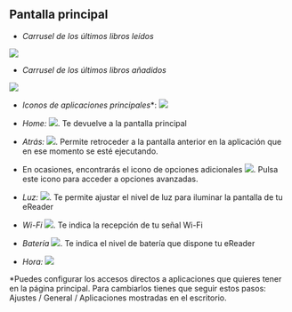 ## Pantalla principal

- *Carrusel de los últimos libros leídos*

![](http://static.energysistem.com/images/manuals/42091/5499ad09ad922.jpg)

- *Carrusel de los últimos libros añadidos*

![](http://static.energysistem.com/images/manuals/42091/5499ad1396a0b.jpg)

- *Iconos de aplicaciones principales**: ![](http://static.energysistem.com/images/manuals/42091/54993b03b8f28.jpg)

- *Home:* ![](http://static.energysistem.com/images/manuals/42091/54993c119e87c.jpg). Te devuelve a la pantalla principal

- *Atrás:* ![](http://static.energysistem.com/images/manuals/42091/54993c199be66.jpg). Permite retroceder a la pantalla anterior en la aplicación que en ese momento se esté ejecutando.

- En ocasiones, encontrarás el icono de opciones adicionales ![](http://static.energysistem.com/images/manuals/42091/549930e4088f3.jpg). Pulsa
este icono para acceder a opciones avanzadas.

- *Luz:* ![](http://static.energysistem.com/images/manuals/42091/54994004280fa.jpg). Te permite ajustar el nivel de luz para iluminar la pantalla de tu eReader

- *Wi-Fi* ![](http://static.energysistem.com/images/manuals/42091/549940826507a.jpg). Te indica la recepción de tu señal Wi-Fi

- *Batería* ![](http://static.energysistem.com/images/manuals/42091/549940f9ab6fb.jpg). Te indica el nivel de batería que dispone tu eReader

- *Hora:* ![](http://static.energysistem.com/images/manuals/42091/54994195c2d3e.jpg)

*Puedes configurar los accesos directos a aplicaciones que quieres tener en la página principal. Para cambiarlos tienes que seguir estos pasos: Ajustes / General / Aplicaciones mostradas en el escritorio.
